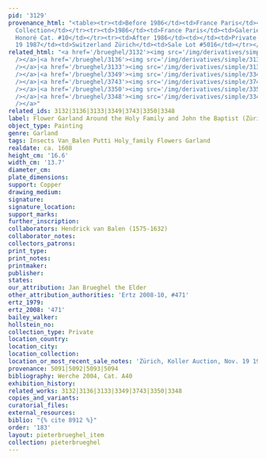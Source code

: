 ```yaml
---
pid: '3129'
provenance_html: "<table><tr><td>Before 1986</td><td>France Paris</td><td>Private
  Collection</td></tr><tr><td>1986</td><td>France Paris</td><td>Galerie d'Art St.
  Honoré Cat. #10</td></tr><tr><td>After 1986</td><td></td><td>Private Collection</td></tr><tr><td>Nov
  19 1987</td><td>Switzerland Zürich</td><td>Sale Lot #5016</td></tr></table>"
related_html: "<a href='/brueghel/3132'><img src='/img/derivatives/simple/3132/thumbnail.jpg'
  /></a>|<a href='/brueghel/3136'><img src='/img/derivatives/simple/3136/thumbnail.jpg'
  /></a>|<a href='/brueghel/3133'><img src='/img/derivatives/simple/3133/thumbnail.jpg'
  /></a>|<a href='/brueghel/3349'><img src='/img/derivatives/simple/3349/thumbnail.jpg'
  /></a>|<a href='/brueghel/3743'><img src='/img/derivatives/simple/3743/thumbnail.jpg'
  /></a>|<a href='/brueghel/3350'><img src='/img/derivatives/simple/3350/thumbnail.jpg'
  /></a>|<a href='/brueghel/3348'><img src='/img/derivatives/simple/3348/thumbnail.jpg'
  /></a>"
related_ids: 3132|3136|3133|3349|3743|3350|3348
label: Flower Garland Around the Holy Family and John the Baptist (Zürich)
object_type: Painting
genre: Garland
tags: Insects Van_Balen Putti Holy_family Flowers Garland
realdate: ca. 1608
height_cm: '16.6'
width_cm: '13.7'
diameter_cm:
plate_dimensions:
support: Copper
drawing_medium:
signature:
signature_location:
support_marks:
further_inscription:
collaborators: Hendrick van Balen (1575-1632)
collaborator_notes:
collectors_patrons:
print_type:
print_notes:
printmaker:
publisher:
states:
our_attribution: Jan Brueghel the Elder
other_attribution_authorities: 'Ertz 2008-10, #471'
ertz_1979:
ertz_2008: '471'
bailey_walker:
hollstein_no:
collection_type: Private
location_country:
location_city:
location_collection:
location_or_most_recent_sale_notes: 'Zürich, Koller Auction, Nov. 19 1987, inv. #5016'
provenance: 5091|5092|5093|5094
bibliography: Werche 2004, Cat. A40
exhibition_history:
related_works: 3132|3136|3133|3349|3743|3350|3348
copies_and_variants:
curatorial_files:
external_resources:
biblio: "{% cite 8912 %}"
order: '183'
layout: pieterbrueghel_item
collection: pieterbrueghel
---
```

